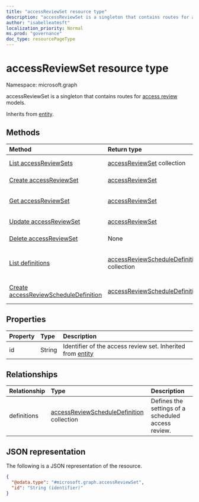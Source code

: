 ```yaml
---
title: "accessReviewSet resource type"
description: "accessReviewSet is a singleton that contains routes for access review models."
author: "isabelleatmsft"
localization_priority: Normal
ms.prod: "governance"
doc_type: resourcePageType
---
```


# accessReviewSet resource type

Namespace: microsoft.graph

accessReviewSet is a singleton that contains routes for [access review](accessreviewsv2-root.md) models.

Inherits from [entity](../resources/entity.md).

## Methods
|Method|Return type|Description|
|:---|:---|:---|
|[List accessReviewSets](../api/accessreviewset-list.md)|[accessReviewSet](../resources/accessreviewset.md) collection|Get a list of the [accessReviewSet](../resources/accessreviewset.md) objects and their properties.|
|[Create accessReviewSet](../api/accessreviewset-create.md)|[accessReviewSet](../resources/accessreviewset.md)|Create a new [accessReviewSet](../resources/accessreviewset.md) object.|
|[Get accessReviewSet](../api/accessreviewset-get.md)|[accessReviewSet](../resources/accessreviewset.md)|Read the properties and relationships of an [accessReviewSet](../resources/accessreviewset.md) object.|
|[Update accessReviewSet](../api/accessreviewset-update.md)|[accessReviewSet](../resources/accessreviewset.md)|Update the properties of an [accessReviewSet](../resources/accessreviewset.md) object.|
|[Delete accessReviewSet](../api/accessreviewset-delete.md)|None|Deletes an [accessReviewSet](../resources/accessreviewset.md) object.|
|[List definitions](../api/accessreviewset-list-definitions.md)|[accessReviewScheduleDefinition](../resources/accessreviewscheduledefinition.md) collection|Get the accessReviewScheduleDefinition resources from the definitions navigation property.|
|[Create accessReviewScheduleDefinition](../api/accessreviewset-post-definitions.md)|[accessReviewScheduleDefinition](../resources/accessreviewscheduledefinition.md)|Create a new accessReviewScheduleDefinition object.|

## Properties
|Property|Type|Description|
|:---|:---|:---|
|id|String|Identifier of the access review set. Inherited from [entity](../resources/entity.md)|

## Relationships
|Relationship|Type|Description|
|:---|:---|:---|
|definitions|[accessReviewScheduleDefinition](../resources/accessreviewscheduledefinition.md) collection|Defines the settings of a scheduled access review.|

## JSON representation
The following is a JSON representation of the resource.
<!-- {
  "blockType": "resource",
  "keyProperty": "id",
  "@odata.type": "microsoft.graph.accessReviewSet",
  "baseType": "microsoft.graph.entity",
  "openType": false
}
-->
``` json
{
  "@odata.type": "#microsoft.graph.accessReviewSet",
  "id": "String (identifier)"
}
```
